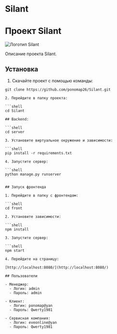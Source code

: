 # Silant
# Проект Silant

![Логотип Silant](https://static.tildacdn.com/tild6532-6137-4664-b962-623539363734/photo.svg)

Описание проекта Silant.

## Установка

1. Скачайте проект с помощью команды:

```shell
git clone https://github.com/ponomap26/Silant.git
   
2. Перейдите в папку проекта:

```shell
cd Silant
   
## Backend:

```shell
cd server

3. Установите виртуальное окружение и зависимости:

```shell
pip install -r requirements.txt

4. Запустите сервер:

```shell
python manage.py runserver


## Запуск фронтенда

1. Перейдите в папку с фронтендом:

```shell
cd front

2. Установите зависимости:

```shell
npm install

3. Запустите сервер:

```shell
npm start

4. Перейдите на страницу:

[http://localhost:8080/](http://localhost:8080/)

## Пользователи

- Менеджер:
  - Логин: admin
  - Пароль: admin

- Клиент:
  - Логин: ponomap@yan
  - Пароль: Qwerty1981

- Сервисная компания:
  - Логин: eveonline@yan
  - Пароль: Qwerty1981
```
